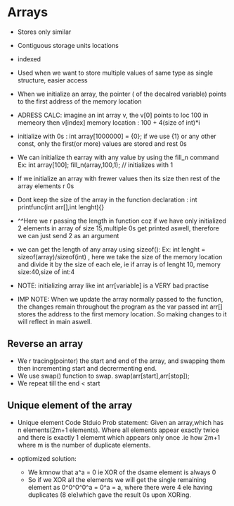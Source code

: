 # Arrays

- Stores only similar
- Contiguous storage units locations
- indexed
- Used when we want to store multiple values of same type as single structure, easier access
- When we initialize an array, the pointer ( of the decalred variable) points to the first address of the memory location
- ADRESS CALC: imagine an int array v, the v[0] points to loc 100 in memeory
    then v[index] memory location : 100 + 4(size of int)*i
- initialize with 0s : int array[1000000] = {0}; if we use {1} or any other const, only the first(or more) values are stored and rest 0s
- We can initialize th earray with any value by using the fill_n command
    Ex: int array[100];
        fill_n(array,100,1); // initializes with 1

- If we initialize an array with frewer values then  its size then rest of the array elements r 0s
- Dont keep the size of the array in the function declaration : int printfunc(int arr[],int lenght){} 
- ^^Here we r passing the length in function coz if we have only initialized 2 elements in array of size 15,multiple 0s get printed aswell, therefore we can just send 2 as an argument
- we can get the length of any array using sizeof():
    Ex: int lenght = sizeof(array)/sizeof(int) , 
        here we take the size of the memory location and divide it by the size of each ele, ie if array is of lenght 10, memory size:40,size of int:4
- NOTE: initializing array like int arr[variable] is a VERY bad practise
- IMP NOTE: When we update the array normally passed to the function, the changes remain throughout the program as the var passed int arr[] stores the address to the first memory location. So making changes to it will reflect in main aswell.

## Reverse an array

- We r tracing(pointer) the start and end  of the array, and swapping them then incrementing start and decrermenting end. 
- We use swap() function to swap. swap(arr[start],arr[stop]);
- We repeat till the end < start

## Unique element of the array
- Unique element Code Stduio Prob statement: Given an array,which has n elements(2m+1 elements). Where all elements appear exactly twice and there is exactly 1 elememt which appears only once .ie how 2m+1 where m is the number of duplicate elements.

- optiomized solution:
    - We kmnow that a^a = 0 ie XOR of the dsame element is always 0
    - So if we XOR all the elements we will get the single remaining element as 0^0^0^0^a = 0^a = a, where there were 4 ele having duplicates (8 ele)which gave the result 0s upon XORing.